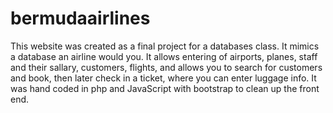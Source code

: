 # bermudaairlines
This website was created as a final project for a databases class. It mimics a database an airline would you. It allows entering of airports, planes, staff and their sallary, customers, flights, and allows you to search for customers and book, then later check in a ticket, where you can enter luggage info. It was hand coded in php and JavaScript with bootstrap to clean up the front end.
